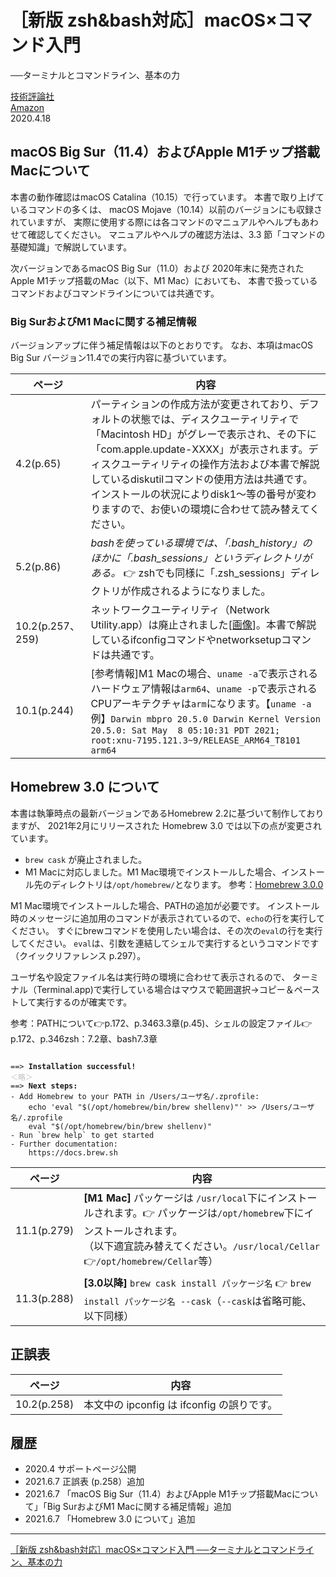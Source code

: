 # ［新版 zsh&bash対応］macOS×コマンド入門
──ターミナルとコマンドライン、基本の力

[技術評論社](https://gihyo.jp/book/2020/978-4-297-11225-7/)<br/>
[Amazon](https://www.amazon.co.jp/exec/obidos/ASIN/4297112256/?ie=UTF8&linkCode=shr&tag=utopia33-22)  
2020.4.18

## macOS Big Sur（11.4）およびApple M1チップ搭載Macについて

本書の動作確認はmacOS Catalina（10.15）で行っています。
本書で取り上げているコマンドの多くは、
macOS Mojave（10.14）以前のバージョンにも収録されていますが、
実際に使用する際には各コマンドのマニュアルやヘルプもあわせて確認してください。
マニュアルやヘルプの確認方法は、3.3 節「コマンドの基礎知識」で解説しています。

次バージョンであるmacOS Big Sur（11.0）および
2020年末に発売されたApple M1チップ搭載のMac（以下、M1 Mac）においても、
本書で扱っているコマンドおよびコマンドラインについては共通です。

### Big SurおよびM1 Macに関する補足情報

バージョンアップに伴う補足情報は以下のとおりです。
なお、本項はmacOS Big Sur バージョン11.4での実行内容に基づいています。

| ページ | 内容 |
| ---- | ---- |
| 4.2(p.65) | パーティションの作成方法が変更されており、デフォルトの状態では、ディスクユーティリティで「Macintosh HD」がグレーで表示され、その下に「com.apple.update-XXXX」が表示されます。ディスクユーティリティの操作方法および本書で解説しているdiskutilコマンドの使用方法は共通です。インストールの状況によりdisk1～等の番号が変わりますので、お使いの環境に合わせて読み替えてください。|
|5.2(p.86)|_bashを使っている環境では、「.bash_history」のほかに「.bash_sessions」というディレクトリがある。_ 👉 zshでも同様に「.zsh_sessions」ディレクトリが作成されるようになりました。|
|10.2(p.257、259)|ネットワークユーティリティ（Network Utility.app）は廃止されました[<a href="images/networkutility.png">画像</a>]。本書で解説しているifconfigコマンドやnetworksetupコマンドは共通です。|
|10.1(p.244)|[参考情報]M1 Macの場合、`uname -a`で表示されるハードウェア情報は`arm64`、`uname -p`で表示されるCPUアーキテクチャは`arm`になります。【`uname -a`例】`Darwin mbpro 20.5.0 Darwin Kernel Version 20.5.0: Sat May  8 05:10:31 PDT 2021; root:xnu-7195.121.3~9/RELEASE_ARM64_T8101 arm64`|

## Homebrew 3.0 について

本書は執筆時点の最新バージョンであるHomebrew 2.2に基づいて制作しておりますが、
2021年2月にリリースされた Homebrew 3.0 では以下の点が変更されています。

- `brew cask` が廃止されました。
- M1 Macに対応しました。M1 Mac環境でインストールした場合、インストール先のディレクトリは`/opt/homebrew/`となります。
参考：[Homebrew 3.0.0](https://brew.sh/2021/02/05/homebrew-3.0.0/)

M1 Mac環境でインストールした場合、PATHの追加が必要です。
インストール時のメッセージに追加用のコマンドが表示されているので、`echo`の行を実行してください。
すぐにbrewコマンドを使用したい場合は、その次の`eval`の行を実行してください。
`eval`は、引数を連結してシェルで実行するというコマンドです（クイックリファレンス p.297）。

ユーザ名や設定ファイル名は実行時の環境に合わせて表示されるので、
ターミナル（Terminal.app)で実行している場合はマウスで範囲選択→コピー＆ペーストして実行するのが確実です。

参考：PATHについて👉p.172、p.3463.3章(p.45)、シェルの設定ファイル👉p.172、p.346zsh：7.2章、bash7.3章

<div class="language-plaintext highlighter-rouge"><div class="highlight"><pre class="highlight"><code>
==> <strong>Installation successful!</strong>
<span style="color:silver;">＜略＞</span>
==> <strong>Next steps:</strong>
- Add Homebrew to your PATH in /Users/ユーザ名/.zprofile:
    echo 'eval "$(/opt/homebrew/bin/brew shellenv)"' >> /Users/ユーザ名/.zprofile
    eval "$(/opt/homebrew/bin/brew shellenv)"
- Run `brew help` to get started
- Further documentation: 
    https://docs.brew.sh
</code></pre></div></div>

| ページ | 内容 |
| ---- | ---- |
|11.1(p.279)|**[M1 Mac]** パッケージは `/usr/local`下にインストールされます。👉 パッケージは`/opt/homebrew`下にインストールされます。<br />（以下適宜読み替えてください。`/usr/local/Cellar`👉`/opt/homebrew/Cellar`等）|
|11.3(p.288)|**[3.0以降]** `brew cask install パッケージ名` 👉 `brew install パッケージ名 --cask`（`--cask`は省略可能、以下同様）|

## 正誤表

| ページ | 内容 |
| ---- | ---- |
|10.2(p.258)| 本文中の ipconfig は ifconfig の誤りです。|

## 履歴

- 2020.4 サポートページ公開
- 2021.6.7 正誤表 (p.258）追加
- 2021.6.7 「macOS Big Sur（11.4）およびApple M1チップ搭載Macについて」「Big SurおよびM1 Macに関する補足情報」追加
- 2021.6.7 「Homebrew 3.0 について」追加

----
[［新版 zsh&bash対応］macOS×コマンド入門 ──ターミナルとコマンドライン、基本の力](https://nisim-m.github.io/macoscmdbook2/)
